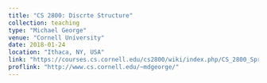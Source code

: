 ```yaml
---
title: "CS 2800: Discrte Structure"
collection: teaching
type: "Michael George"
venue: "Cornell University"
date: 2018-01-24
location: "Ithaca, NY, USA"
link: "https://courses.cs.cornell.edu/cs2800/wiki/index.php/CS_2800_Spring_2018"
proflink: "http://www.cs.cornell.edu/~mdgeorge/"
---
```

